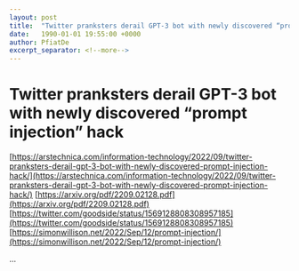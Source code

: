 ```yaml
---
layout: post
title:  "Twitter pranksters derail GPT-3 bot with newly discovered “prompt injection” hack"
date:   1990-01-01 19:55:00 +0000
author: PfiatDe
excerpt_separator: <!--more-->
---
```


# Twitter pranksters derail GPT-3 bot with newly discovered “prompt injection” hack
[https://arstechnica.com/information-technology/2022/09/twitter-pranksters-derail-gpt-3-bot-with-newly-discovered-prompt-injection-hack/](https://arstechnica.com/information-technology/2022/09/twitter-pranksters-derail-gpt-3-bot-with-newly-discovered-prompt-injection-hack/)
[https://arxiv.org/pdf/2209.02128.pdf](https://arxiv.org/pdf/2209.02128.pdf)
[https://twitter.com/goodside/status/1569128808308957185](https://twitter.com/goodside/status/1569128808308957185)
[https://simonwillison.net/2022/Sep/12/prompt-injection/](https://simonwillison.net/2022/Sep/12/prompt-injection/)

...
<!--more-->
